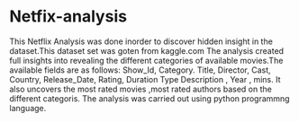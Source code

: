 # Netfix-analysis
This Netflix Analysis was done inorder to discover hidden insight in the dataset.This dataset set was goten from kaggle.com
The analysis created full insights into revealing the different categories of available movies.The available fields are as follows:
Show_Id, 	Category. 	Title,	Director, 	Cast, 	Country,	Release_Date,	Rating, 	Duration 	Type 	Description ,	Year ,	mins.
It also uncovers the most rated movies ,most rated authors based on the different categoris.
The analysis was carried out using python programmng language.
